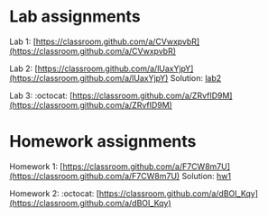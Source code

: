 # Lab assignments

Lab 1: [https://classroom.github.com/a/CVwxpvbR](https://classroom.github.com/a/CVwxpvbR)

Lab 2: [https://classroom.github.com/a/lUaxYjpY](https://classroom.github.com/a/lUaxYjpY) Solution: [lab2](https://github.com/TP1-HHU/lab2)

Lab 3: :octocat: [https://classroom.github.com/a/ZRvfID9M](https://classroom.github.com/a/ZRvfID9M)

# Homework assignments

Homework 1:  [https://classroom.github.com/a/F7CW8m7U](https://classroom.github.com/a/F7CW8m7U) Solution: [hw1](https://github.com/TP1-HHU/hw1)

Homework 2: :octocat: [https://classroom.github.com/a/dBOI_Kqy](https://classroom.github.com/a/dBOI_Kqy)
